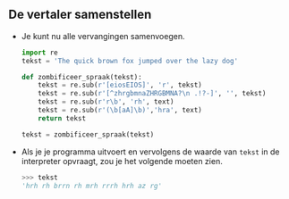 ## De vertaler samenstellen

- Je kunt nu alle vervangingen samenvoegen.

    ```python
    import re
    tekst = 'The quick brown fox jumped over the lazy dog'

    def zombificeer_spraak(tekst):
        tekst = re.sub(r'[eiosEIOS]', 'r', tekst)
        tekst = re.sub(r'[^zhrgbmnaZHRGBMNA?\n .!?-]', '', tekst)
        tekst = re.sub(r'r\b', 'rh', text)
        tekst = re.sub(r'(\b[aA]\b)','hra', text)
        return tekst

    tekst = zombificeer_spraak(tekst)
    ```

- Als je je programma uitvoert en vervolgens de waarde van `tekst` in de interpreter opvraagt, zou je het volgende moeten zien.

    ```python
    >>> tekst
    'hrh rh brrn rh mrh rrrh hrh az rg'
    ```

